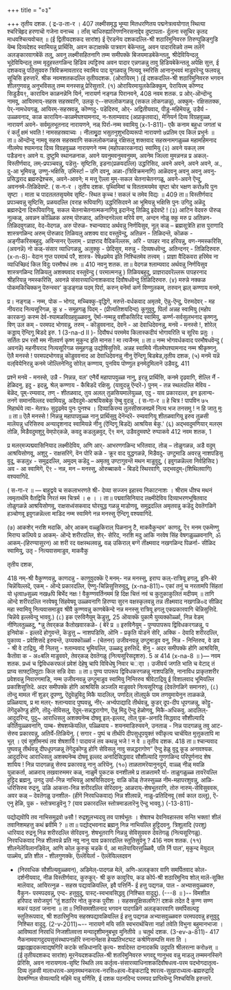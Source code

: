 +++
title = "०३"

+++
तृतीय दशक. 
( द्र-उ-ता-र । 
407 
लक्ष्मीसमृद्ध भूम्या मितधरणितय पद्मनेत्रत्वयोगात् स्थित्या श्चरित्रॆहृद हरणाचॊ गजेना वनाच्च । र्तांस्‌ चाधिरुह्यारिगणनिरसनाद्देव दुष्टापता- र्दुलना स्सुचिर कृतद 
माधवश्चित्यवोचत् ॥ 
(ई द्वितीयदशकद सारांश) 
ई ऎरडनॆय दशकदल्लि-श्री शठारिमुनिवररु तिरुप्पुळिङ्गुडि यॆम्ब दिव्यदेशद स्वामियन्नु प्रार्थिसि, अवन कटाक्षक्कॆ पात्रवाग बेकॆन्तलू, अवन पादारविन्नवे तम्म तलॆगॆ अलङ्कारवागबेकॆं तलू, अवनु लक्ष्मीसहितनागि तम्म समीपक्कॆ बिजयमाडबेकॆन्तलू, श्रीदेवियिन्दलू भूदेवियिन्दलू तम्म मृदुहस्तगळिन्द हिडिय ल्पट्टिरुव अवन पादार एन्नगळन्नु तावु हिडियबेकॆन्तलू अपेक्षि सुत्त, ई दशकवन्नु पठिसुववरु त्रिविक्रमावतारद स्वामिय पाद युगळवन्नु नित्यवू स्मरिसि आनानुभववं माडुवरॆन्दु फलवन्नू सूचिसि इरुत्तारॆ. 
श्रीक 
नवमशतकदल्लि तृतीयदशक. (ओरायिरम् ) 
(ई दशकदल्लि-श्री शठारिमुनिवररु भगवन शीलगुणवन्नु अनुभविसलु तम्म मनस्सन्नु प्रेरिसुत्तारॆ. 
(१) ओरायिरमायुलकेळिक्कुम्, 
पेरायिरम् कॊण्णद‌ सिडुडैय९, कारायिन काळनन्नेनि यिर्न, नारायर्ण नङ्गळ पिरानवने, 
408 
नवम शतक. 
प्र ओर्-ऒन्दॊन्दु नामवू, आयिरमाय्-सहस्र सहस्रवागि, उलकु ए--सप्तलोकगळन्नू (सकल लोकगळन्नू), अक्कुम्- रक्षिसतक्क, पेर्-नामधेयगळु, आयिरम्-सहस्रवन्नू, कॊण्णदु- पडॆदिरुव, ओर्- अद्वितीयवाद, पीडु-महिमॆयन्नु, उडैर्य - उळ्ळवनाद, काळ कारायिन-काळमेघश्यामनाद, न-श्लाम्यवाद (अप्राकृतवाद), मेनियर्न दिव्य विग्रहवुळ्ळ, नारायर्ण अवने- सर्वमूलभूतनाद नारायणने, नळ् पिर्रा-नम्म स्वामियु 
(x-1-811)- 
एकै कनाम बहुधा जगतां च रं कर्तुं क्षमं भवति ! नामसहस्रवाच्यः । नीलामृुदा भसुतनुशुभदिव्यरूपो 
नारायणो ७प्रतिम एव किल प्रभुर्नः ॥ 
ता॥ ऒन्दॊन्दु नामवू सहस्र सहस्रवागि सकललोकगळन्नू रक्षिसलु शक्तवाद सहस्रनामगळुळ्ळ महामहिमनाद नीलमेघ श्यामनाद दिव्य विग्रहवुळ्ळ नारायणने नम्म (महोपकारकनाद) स्वामियु 
(२) अवने यकल् लम पडैडना९ 
अवने य. दुष्टुमि स्थानळनाक, 
अवने यवनुमवनुमवनुमम्, अवनेम जिल्ला मुमन्ननन्न 
प्र अकल्-विस्तीर्णवाद, लम्-प्रपञ्चवन्नु, पडॆत्तु- सृष्टिसि, इडना(प्रळयदल्लि) उद्धरिसिद, अवने अवने, अवने अवने, अ., दु-आ भूमियन्नु, उण्णु-भक्षिसि, उमिर्स्टा – उगि दवनू, अळा-(त्रिविक्रमनागि) आळॆदवनू अवनु अवनु अवनु- प्रसिद्धराद ब्रह्मरुद्रेश्चरू, अवने-आवने; म मत्तू ऎल्ला मुम्-सकल चेतनाचेतनगळू, अवने-अवने ऎन्दु, अवननमे-तिळिदॆवष्टॆ. 
( स-ग-र । 
तृतीय दशक. 
पृथ्विमिमां च विततामयमेव सृष्टा चोर भक्षण करो७पि पुनः सृष्टा । माता च पादतलतसृयमेव सृष्टि- 
स्थित कृच्च ! सकलं च तमेव विद्यः ॥ 
409 
ता॥ विस्तीर्णवाद प्रपञ्चवन्नु सृष्टिसि, प्रळयदल्लि (वराह रूपियागि) उद्धरिसिदवने आ भूमियन्नु भक्षिसि पुनः उगिदु अळॆदु ब्रह्मरुद्रेना दिरूपियागियू, सकल चेतनाचेतनात्मकनागियू इदानॆन्दु तिळिदु इदेवष्टॆ ! 
(३) आटिन वेदवरु 
पॊरुळ् नूल्कळ्, 
अवन्नन कॊळ्ळिक अरुम्‌ पॊरुळाद, अतिन्दनरॆल्ला मरिये वण, 
अन्दन नोळु क्कु मरु 
प्र अतिन्नन-तिळिदवुगळाद, वेद-वेदगळ, अरु पॊरुळ- श्चान्यवाद अर्थवन्नु निर्णयिसुव, नूल् कळ् – ब्रह्मसूत्रेति हास पुराणादि शास्त्रगळिन्द अरुम् पॊरुळाद तिळियलु अशक्य वाद वस्तुवॆन्दु, अतिन्नन - तिळिदन्तॆ, कॊळक - अङ्गीकरिसबहुदु. अविन्सनर् ऎल्लाम् - प्राज्ञराद वैदिकरॆल्लरू, अरि - पापहर नाद हरियन्नु, वण-नमस्करिसि, (अवनन्नॆ) नो कळ्-संसार व्याधिगळन्नु, अलुक्कु - छेदिसुव, मरुन्नु - दिव्यषधवॆन्दु, अतिन्दनर् - तिळिदिरुवरु. 
(x-n-8)- 
वेदान गुप्त परमार्थ परै, शास्त्र- रेषॆ७प्रमेय इति निश्चितमेव तत्त्वम् । प्राज्ञा वैदिकवरा हरिमेव ना व्याधिच्छिदं किल विदुः परमौषधं तमः ॥ 
410 
नवनु शतक. 
ता॥ वेदगळ श्लाम्यवाद अर्थवन्नु निर्णयिसुव शास्त्रगळिन्द तिळियलु अशक्यवाद वस्तुवॆन्दु ( परमात्मनन्नु ) तिळियबहुदु, प्राज्ञरादवरॆल्लरू पापहरनाद श्रीहरियन्नु नमस्करिसि, अवनन्ने संसारव्याधिनाशकवाद दिवौषधवॆन्दु तिळिदिरुवरु. 
(४) मरुन्ने नक्कळ पोकमकिचिक्कनु 
पॆरुन्स्वर' कुडङ्गळ पदम् पिर्रा, करुन् वनॆर्मा कर्ण विण्णुलकम्, तरुवन् 
झल् कण्णाय मनमे, 

प्र। नङ्गळ् - नम्म, पोक – भोगद, मच्चिक्कु-वृद्धिगॆ, मरुत्तॆ-वर्धकवाद अमृतवे, ऎन्नु-ऎन्दु, पॆरुमदेवर् - मह नीयराद नित्यसूरिगळ, कु ४ - समूहगळु पिदम् - (प्रीत्यतिशयदिन्द) कूगुवुवु, पिर्ला अन्नह स्वामियु (महोप कारकनु) करुम देर्व-श्यामळविग्रहवुळ्ळवनु, ऎर्मा-नम्मन्नु वशीकसिरिद स्वामियु, कर्ण्ण-सर्वसुलभनाद कृष्णनु, विण् उल कम् - परमपद भोगवन्नु, तरुम् - कॊडुववनाद, देवनॆ - आ देवाधिदेवनन्नु, मनवॆ - मनस्से !, शोरेल् कड्डाय् ऎन्दिगू बिडदे इरु. 
1 
(3-na-d II )- 
दिवौषधं परममेव किलास्कदीयं भोगावरिति च सूरिवः प्रतुः । सर्तितः प्रभ रसौ मम नीलवर्ण 
कृष्ण मुकुन्द इति मानस ! मा त्यजैनम् ॥ 
ता॥ नम्म भोगवर्धकवाद परमौषधवॆन्दु ( अवनन्नॆ) महनीयराद नित्यसूरिगळ समूहगळु उद्योषिसुत्तिवॆ. अन्नह स्वामिये नीलमेघश्यामनाद नम्म श्रीकृष्णनु. ऎलै मनस्से ! परमपदभोगवन्नु कॊडुववनाद आ देवाधिदेवनन्नु नीनु ऎन्दिगू बिडबेड,तृतीय दशक, 
(५) मनमॆ यन्नॆ वल्‌वियेनिरन्नु 
कनमे जॊल्लिनेनिदु सोरेल् कण्णाय, पुनविय पॊण्णुल इनमेदुमिलानॆ उडैवदु, 
411 

प्रश्नॆ मनवॆ - मनस्से, उन्नै - निन्नन्न, वल' एनैर्ये महापापवुळ्ळ नानु, इरन्नु प्रार्थिसि, कनमे दृढवागि, शॆल्लि र्ने - हेळिदनु. इदु - इदन्नु, श्रेल् कण्णाय - कैबिडदॆ रक्षिसु. (यावुदन्नु ऎन्दरॆ-) पुनम् - तन्न स्थलदल्लि मेविय - बॆळॆद, पूम्-रम्यवाद, तण् - शीतळवाद, तुय अलल् तुळसियमालॆयुळ्ळ, एदु - याव प्रकारदल्ल, इन इलान्य- तनगॆ समानविल्लद स्वामियन्नु, अदैवदुमे-आश्रयिसबेकु ऎम्बु वुदन्नु . 
( स-गा-र ॥ 
हे चित्र ! पापविन ७५ मिहार्थये त्वा- मेतत्र० सुदृढमेव पुनः पुनश्च । दिव्याकिरम्य तुलसीस्रजमप्रमें 
नित्य भज तनसमु ! न हि जातु मुः ॥ 
ता॥ ऎलै मनस्से ! निन्नन्नु महापापवुळ्ळ नानु प्रार्थिसुवु देनॆन्दरॆ- रम्यवागियू शीतळवागियू इरुव तुळसी मालॆयन्नु धरिसिरुव अन्यादृशनाद स्वामियन्ने नीनु (ऎन्दिगू बिडदॆ) आश्रयिस 
बेकु.' 
(६) अद्भवदुमणियार् मलर्‌म तोळि, मिडैवदुमशुर‌ु वॆम्‌पोर्‌कळे, कवदु कडलुळवुद, ऎ९ मन, उडैवदुमवष्टे रुप्पाकवे 
412 
नवम शतक, 
1 

प्र मलर्‌मज्पद्मवासिनियाद लक्ष्मीदेविय, अणि आर्- आभरणगळिन्द भरितवाद, तोळ् – तोळुगळन्न, अडै वदुम् आश्रयिसोणवू, अशुर‌ु - राक्षसरिगॆ, वॆन पोरि कळे - क्रूर वाद युद्धगळन्ने, मिडैवदु- उण्टुमाडि अवरन्नु नाशपडिसु वुदू, कडलु४ - समुद्रदल्लि, अमुदम् कडॆदु – अमृतवु उण्टागुवन्तॆ मथन माडुवुदु, ( इवुगळन्नॆल्ला निर्वहिसिद ) अव - आ स्वामिगॆ, ऎ९ - नन्न, मन – मनस्सु, ऒरुब्बाकवे - बिडदॆ स्थिरवागि, उद्भवदुम्-(शिथिलवागि) वश्यवागिदॆ. 

( स-गा-र ॥ 
— 
बाहुद्वये च सकलाभरणते श्री- देव्या सज्जन इहास्य निकाटनाशः । श्रीराम धीश्च मथनं त्वमृतार्थमि वैतद्विचि निरतं मम चित्रर्म । 
e 
। 
। 
ता॥ पद्मवासिनियाद लक्ष्मीदेविय दिव्याभरणभूषितवाद तोळुगळन्ने आश्रयिसोणवू, राक्षसध्वंसकवाद घोरयुद्ध गळन्नु माडोणवू, समुद्रदल्लि अमृतवन्नु कडॆदु देवतॆगळिगॆ हञ्चोणवू इवुगळन्नॆल्ला माडिद नम्म स्वामिगे नन्न मनस्सु ऎन्दिगू वश्यवागिदॆ. 

(७) आकशेर् नरशि मदाकि, ओर् आकम् वळ्ळुकिराल् पिळनानु टै, माकवैकुन्दम' काणदु, ऎ९ मनम एकमॆण्णु मिराप्प कल्पिये 
प्र आकम्- ऒन्दे शरीरदल्लि, शेर्- सेरिद, नरशि मदु आकि नरवेष सिंह वेषगळुळ्ळवनागि, ॐ आकम्-(हिरण्यासुरन) आ शरी रद वक्षस्थलवन्नु, वळ् उकिराल् बग्गॆ तीक्ष्मवाद नखगळिन्द पिळर्ना- सीळिद स्वामियु, उतृ - नित्यवासमाडुव, माकवैकु 

तृतीय दशक, 

418 
नम्-श्री वैकुण्णवन्नु, काणदन्नु - काणुवुदक्कॆ ऎ मनम्- नन्न मनस्सु, इराप्प कल्-रात्रियू हगलू, इनि-बेरॆ चिन्नॆयिल्लदॆ, एकम् - ऒन्दे प्रकारदल्लि, ऎण्णु-चिन्निसुत्तिरुवुदु, 
(x-na-811)~ 
एकां तनुं च नरतामपि सिंहतां यो धृत्वा७सुळ्य नख७पि बिर्भेद नक्षः ! वैकुण्णवर्तिनममं हि दिक्ष चित्तं नवं च कुतुकाकुलितं मदीयम् ॥ 
तागि ऒन्दे शरीरदल्लि नरवेषवू सिंहवेषवू उळ्ळवनागि हिरण्या सुरन वक्षस्कृलवन्नु तन्न तीक्ष्मवाद नखगळि०द सीळिद महा स्वामियु नित्यवासमाडुव श्रीवै कुण्णवन्नु काणबेकॆन्दे नन्न मनस्सु रात्रियू हगलू एकप्रकारवागि चॆन्निसुत्तिदॆ. 
चिन्नॆये इल्लवॆन्दु भाववु.) 
(८) इक एरुविनैयुम् कॆडुत्तु, 
25 
ऒयाक्कॆ 
पुकामै युय्यक्कॊर्ळ्ळा, 
निन्न वेडम् नीणिलतुळ्ळदु, 
*न्नु तेवर्‌कळ कैतोखवारकळे- 
( बेरॆ 
प्र ॥ इरुविनैयुम् - पुण्यपापरूप द्विविधकरगळन्नू, 
प इनिवोक - इल्लदॆ होगुवन्तॆ, कॆडुत्तु ~ नाशपडिसि, ऒनि - प्रकृति यॊडनॆ सेरि, अक्कि - देवादि शरीरदल्लि, पुकाव्य - प्रवेशिसदॆ इरुवन्तॆ, उय्यक्कॊर्ळ्ळा - (चेतनर) उजीवनवन्नु उण्टुमाडुव वनु, निन्न - निन्तिरुव, वे डव - श्री वे टाद्रियु, नी निलत्तु - श्लाम्यवाद भूमियल्लि, उळ्ळदु इरुत्तिदॆ. शॆनु - अदर समीपक्कॆ होगि आश्रयिसि, कैतॊवा‌ क - अ०बलि माडुववरे, तेवर्‌कळ् देवतॆगळु (नित्यसूरिसदृशरु). 
5 
अ 
414 
(x-na-8 ॥ )— 
नवम शतक. 
प्रध्वं च द्विविधकरफलं प्रवेशं देहेषु चापि विविधेषु निवार चर्ाा । उजीवर्य जगति भाति च वेटाद् 
तं प्राप्य साफ्ट्‌लिपुटाः किल सन्नि देवाः ॥ 
ता॥ पुण्य पापरूप द्विविधकरगळन्नू नाशपडिसि, नानाविध प्राकृतशरीर प्रवेशवन्नु निवारणमाडि, नम्म 
उजीवनवन्नु उण्टुमाडुव स्वामियु निन्तिरुव श्रीवेटाद्रियु ई विशालवाद भूमियल्लि प्रकाशिसुत्तिदॆ. अदर समीपक्कॆ होगि आश्रयिसि अञ्जलि माडुववरे नित्यसूरिगळु (देवतॆगळिगॆ समानरु), 
(८) तॊन्दु मामल‌ नीं शुडर् दूपण्णु, 
ऎदुवॆन्नुविदु मिकै यादलिल्, पणदिल् तॊल्‌पुर्क पाम 
तणवुमायेनुन ताळकळे, 
प्रळ्ळियाय्, 
प्र मा मलर्- श्लान्यवाद पुष्पवन्नू, नीर्- अर्भ्यपाद्यादि तीर्थवन्नू, कुडर् दूप-दीप धूपगळन्नू, कॊट्टु-तॆगॆदुकॊण्डु होगि, तॊदु-सेविसलु, ऎदुम्-सन्नद्धरागोण, ऎन्नु मिदु ऎन्दु हेळोणवू, मिकै-अधिकवु. आदलिल्-आदुदरिन्द, पुदु~ आराधिसलु अशक्यनॆम्ब दोषवू इल्-इल्लद, तॊल् पुक-अनादि सिद्धवाद सौशील्यादि कीर्तियुळ्ळवनागि, पाम्ब- शेषशय्कॆयल्लि, पळ्ळियाय - शयनमाडिरुववने, उनताळ् - निन्न पादगळन्नु तवु आट- सेरुव प्रकारवन्नु, अतिर्ये-तिळियॆनु. 
( सगार - 
पुष्पं च तीर्थपि दीपसुधूपयुक्तं स्वीकृत्य चार्चयित मुत्तुकतापि मा भूत् । एवं सुशीमनघं तव शेषशार्यि ! 
पादावजं तव कथन्नु भजे ! न वे ॥ 
तृतीय दशक. 
418 
ता॥ श्चान्यवाद पुष्पवन्नू तीर्थवन्नू दीपधूपगळन्नू तॆगॆदुकॊण्डु होगि सेविसलु नावु सन्नद्धरागोण” ऎन्दु हेळु वुदू कूड अनावश्यक. आदुदरिन्द आराधिसलु अशक्यनॆम्ब दोषवू इल्लद अनादिसिद्धवाद सौशील्यादि गुणगळिन्द परिपूर्णनाद शेष शायिय ! निन्न पादगळन्नु सेरुव प्रकारवन्नु नानु अरियॆनु. (१०) ताळतामरॆयानुनदुर्य, 
वाळ्ळ् नीळ् मवळि युन्नाकर्ता, 
आळराय् तखवारुममर कळ्, 
नाळुर्मॆ पुकटक 
वनशीलमे 
प्र ताळतामरै र्या- ताळुगळुळ्ळ तावरॆयल्लि हुट्टिद ब्रह्मनु, उनदु उर्या-निन्न नाभियन्नु आश्रयिसिदवनु; वाळि कॊळ् तेजस्सुळ्ळ नीम-महापरशुवन्नु, आळि-धरिसिरुव रुद्रनू, उळि आकत्ता-निन्न शरीरदल्लि सेरिदवनु; आळराय्-शेषभूतरागि, तोरु नारुम्-सेविसुववरू, अवर‌ कळ् – देवतॆगळु उनशील- (हीगॆ निरवधिकवाद) निन्न शीलवन्नॆ, नाळु-प्रतिदिनवू (सर्व काल दल्लू), ऎ-एनु हेळि, पुक - स्तोत्रमाडुवॆनु ? (याव प्रकारदल्लि स्तोत्रमाडलारॆनु ऎन्दु भाववु.) 
(-13-811)- 

पद्योद्यवॊपि तव नाभिसमुद्रवो ७सौ ! रुद्रशूलभ्यदयु तव पार्श्वभूतः । शेषाश्च देवनिवहास्तव सन्ति भक्ता! 
शीलं तवानिशमहत्तु कथं ब्रवीमि ? ॥ 
ता॥ पद्योद्भवनाद ब्रह्मनु निन्न नाभियल्लि हुट्टिदवनु. त्रिशूलादि (परशु) धारियाद रुद्रनू निन्न शरीरदल्लि सेरिदवनु. शेषभूतरागि निन्नन्नु सेविसुववरु देवतॆगळु (नित्यसूरिगळु). निरवधिकवाद निन्न शीलवन्ने प्रति नवू नानु याव प्रकारदल्लि स्तुतिसुवॆनु ? 
416 
नवम शतक. 
(११) शीलनॆलॆयिलानडिवॆल्, आणि 
कोल कुरुकू चडकॆ र्प, आ मालॆयायिरत्तुळ्ळिवै, पति र्नि 
पाल‌', मृकुन्द मॆयुदल् पाळ्मॆय, 
प्रति शील - शीलगुणक्कॆ, ऎल्लॆयिर्ला - ऎल्लॆयिल्लदवन 
- (निरवधिक सौशील्यवुळ्ळवन), अडिमेल्-पादगळ मेलॆ, अणि-अलङ्कार वागि समर्पितवाद कोल- दर्शनीयवाद, नीळ विस्तीर्णवाद, कुरुकूर्- श्री कुरु कावुरिय, कड कॊर्प-श्री शठारिमुनिय शोल् मालॆ-सूक्ति मालॆयाद, आयिरत्नुळ - सहस्र पद्यावळियल्लि, इवै पत्तिर्नि- ई हत्तु पद्यगळ, पाल‌ - अभ्यासवुळ्ळवरु, वैकुन- परमपदवन्नु, एन्द- हत्तुवुदु, पास्ट्-स्वभावसिद्धवु (निश्चित वादुदु). 
(---8 ॥ )-- 
विमशील हरिपाद सरोजयुगं 
“तुं शठारिर नोत् कुरुक पुरीशः । सहस्रसूक्षिसलणि?! दशकं तदेत 
दै कुण्ण सण्ण मकरं पठतां जनाना ॥ 
ता॥ निस्सिमशीलनाद भगवन पादगळिगॆ अलङ्कारवागि समर्पिसल्पट्ट स्तुतिरूपवाद, श्री शठारिमुनिय सहस्रपद्यावळियल्लि ई हत्तु पद्यगळ अभ्यासवुळ्ळवरु परमपदवन्नु हत्तुवुदु निश्चित 
वादुदु. 
(2-v-2011)~-- 
नारायणे मयि सति स्वभरार्थचित्ता नार्हा तवेति विभुना बहुमानभाजा । आविष्यतां निरवधिं निजशीलवत्ता मन्यादृशीमनुबभूव मुनितीये ॥ 
चतुर्थ दशक. 
(3-ev-a-811)- 
417 
नैकनामवागदुदयसुसंस्थापनार्हरि स्नानानॆक्षस हेयप्रतिभटघट कश्रेणिसम्पत्ति मत्ता ति । प्रह्लादह्लादकत्वाद्यषगिरि कटके सन्निधानादि कृत्य- शर्वादेस्त दानादकथि उदुपति श्रीलरत्ना करो७स् ॥ 
(ई तृतीयदशकद सारांश) 
मूरनॆयदशकदल्लि-श्री शतरिमुनिवररु भगवद्दु णानुभव वन्नु माडलु तम्ममनस्सिगॆ प्रेरिसि, अवन नारायणत्व-सृष्टि स्थिति लय कर्तृत्व-संसारव्याधिनाशकदिवौषधत्व-परम पदभोगदातृत्व- दिव्य तुळसी मालाधरत्व-अमृतमथनकरत्व-नरसि०हत्व-वेङ्कटाद्रि श्वरत्व-सुखाराध्यत्व-ब्रह्मरुद्रादि देवमण्णिल सेव्यत्यादि महिमॆ यन्नु वर्णिसि, ई दशक पठनदिन्द परमपद प्राप्तियॆन्दु निश्चयिसि इरुत्तारॆ. 
